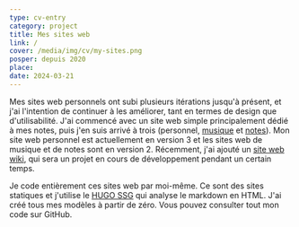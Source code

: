 ```yaml
---
type: cv-entry
category: project
title: Mes sites web
link: /
cover: /media/img/cv/my-sites.png
posper: depuis 2020
place: 
date: 2024-03-21
---
```

Mes sites web personnels ont subi plusieurs itérations jusqu'à présent, et j'ai l'intention de continuer à les améliorer, tant en termes de design que d'utilisabilité. J'ai commencé avec un site web simple principalement dédié à mes notes, puis j'en suis arrivé à trois (personnel, [musique](https://music.pgersl.xyz/) et [notes](https://notes.pgersl.xyz/)). Mon site web personnel est actuellement en version 3 et les sites web de musique et de notes sont en version 2. Récemment, j'ai ajouté un [site web wiki](https://wiki.pgersl.xyz), qui sera un projet en cours de développement pendant un certain temps.

Je code entièrement ces sites web par moi-même. Ce sont des sites statiques et j'utilise le [HUGO SSG](https://gohugo.io/) qui analyse le markdown en HTML. J'ai créé tous mes modèles à partir de zéro. Vous pouvez consulter tout mon code sur GitHub.